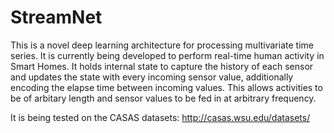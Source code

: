 # StreamNet

This is a novel deep learning architecture for processing multivariate time series. It is currently being developed to perform real-time human activity in Smart
Homes. It holds internal state to capture the history of each sensor and updates the state with every incoming sensor value, additionally encoding the elapse time
between incoming values. This allows activities to be of arbitary length and sensor values to be fed in at arbitrary frequency.

It is being tested on the CASAS datasets: http://casas.wsu.edu/datasets/
